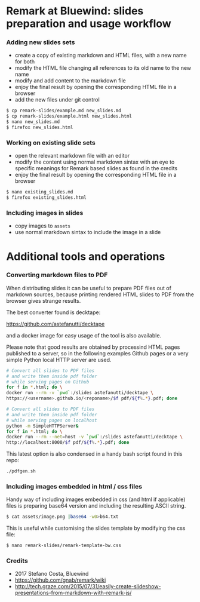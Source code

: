 # Remark at Bluewind: slides preparation and usage workflow

### Adding new slides sets

  - create a copy of existing markdown and HTML files, with a new name for both
  - modify the HTML file changing all references to its old name to the new name
  - modify and add content to the markdown file
  - enjoy the final result by opening the corresponding HTML file in a browser
  - add the new files under git control

```bash
$ cp remark-slides/example.md new_slides.md
$ cp remark-slides/example.html new_slides.html
$ nano new_slides.md
$ firefox new_slides.html
```

### Working on existing slide sets

  - open the relevant markdown file with an editor
  - modify the content using normal markdown sintax with an eye to
    specific meanings for Remark based slides as found in the credits
  - enjoy the final result by opening the corresponding HTML file in a browser

```bash
$ nano existing_slides.md
$ firefox existing_slides.html
```

### Including images in slides

  - copy images to `assets`
  - use normal markdown sintax to include the image in a slide

# Additional tools and operations

### Converting markdown files to PDF

When distributing slides it can be useful to prepare PDF files out of
markdown sources, because printing rendered HTML slides to PDF from the
browser gives strange results.

The best converter found is decktape:

https://github.com/astefanutti/decktape

and a docker image for easy usage of the tool is also available.

Please note that good results are obtained by processind HTML pages
published to a server, so in the following examples Github pages or a very
simple Python local HTTP server are used.

```bash
# Convert all slides to PDF files
# and write them inside pdf folder
# while serving pages on Github
for f in *.html; do \
docker run --rm -v `pwd`:/slides astefanutti/decktape \
https://<username>.github.io/<reponame>/$f pdf/${f%.*}.pdf; done
```

```bash
# Convert all slides to PDF files
# and write them inside pdf folder
# while serving pages on localhost
python -m SimpleHTTPServer&
for f in *.html; do \
docker run --rm --net=host -v `pwd`:/slides astefanutti/decktape \
http://localhost:8000/$f pdf/${f%.*}.pdf; done
```

This latest option is also condensed in a handy bash script found
in this repo:

```bash
./pdfgen.sh
```

### Including images embedded in html / css files

Handy way of including images embedded in css (and html if applicable) files is
preparing base64 version and including the resulting ASCII string.

```bash
$ cat assets/image.png |base64 -w0>b64.txt
```

This is useful while customising the slides template by modifying the
css file:

```bash
$ nano remark-slides/remark-template-bw.css
```

### Credits

- 2017 Stefano Costa, Bluewind
- https://github.com/gnab/remark/wiki
- http://tech.graze.com/2015/07/31/easily-create-slideshow-presentations-from-markdown-with-remark-js/
